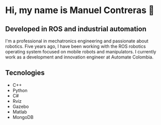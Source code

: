 # Hi, my name is Manuel Contreras 👋 

## Developed in ROS and industrial automation

I'm a professional in mechatronics engineering and passionate about robotics. Five years ago, I have been working with the ROS robotics operating system focused on mobile robots and manipulators. I currently work as a development and innovation engineer at Automate Colombia.

## Tecnologies
- C++
- Python
- C#
- Rviz
- Gazebo
- Matlab
- MongoDB

